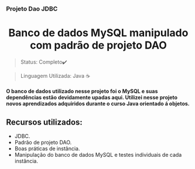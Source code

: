 ### Projeto Dao JDBC<h1 align="center">Banco de dados MySQL manipulado com padrão de projeto DAO</h1>

>Status: Completo✔️

>Linguagem Utilizada: Java ☕

#### O banco de dados utilizado nesse projeto foi o MySQL e suas dependências estão devidamente upadas aqui. Utilizei nesse projeto novos aprendizados adquiridos durante o curso Java orientado á objetos. 

## Recursos utilizados:
- JDBC.
- Padrão de projeto DAO.
- Boas práticas de instância. 
- Manipulação do banco de dados MySQL e testes individuais de cada instância.





